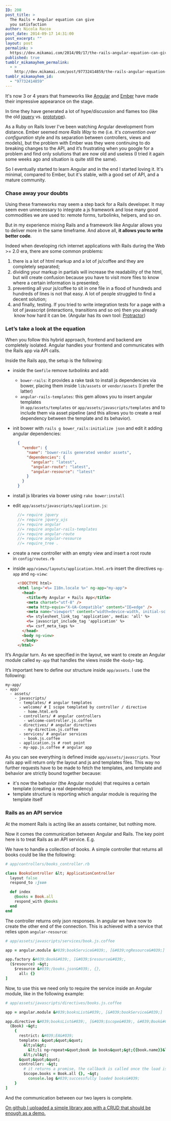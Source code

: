 ```yaml
---
ID: 208
post_title: >
  The Rails + Angular equation can give
  you satisfaction
author: Nicola Racco
post_date: 2014-09-17 14:31:00
post_excerpt: ""
layout: post
permalink: >
  https://dev.mikamai.com/2014/09/17/the-rails-angular-equation-can-give-you/
published: true
tumblr_mikamayhem_permalink:
  - >
    http://dev.mikamai.com/post/97732414859/the-rails-angular-equation-can-give-you
tumblr_mikamayhem_id:
  - "97732414859"
---
```

It's now 3 or 4 years that frameworks like [Angular](http://angularjs.org) and [Ember](http://emberjs.com) have made their impressive appearance on the stage.

In time they have generated a lot of hype/discussion and flames too (like the old [jquery](http://www.jquery.com) vs. [prototype](http://prototypejs.org)).
<!--more-->

As a Ruby on Rails lover I've been watching Angular development from distance. Ember seemed more _Rails Way_ to me (i.e. it's _convention over configuration_ style and its separation between controllers, views and models), but the problem with Ember was they were continuing to do breaking changes to the API, and it’s frustrating when you google for a problem and find only solutions that are now old and useless (I tried it again some weeks ago and situation is quite still the same).

So I eventually started to learn Angular and in the end I started loving it. It's minimal, compared to Ember, but it's stable, with a good set of API, and a mature community.

### Chase away your doubts

Using these frameworks may seem a step back for a Rails developer. It may seem even unnecessary to integrate a js framework and lose many good commodities we are used to: remote forms, turbolinks, helpers, and so on.

But in my experience mixing Rails and a framework like Angular allows you to deliver more in the same timeframe. And above all, **it allows you to write better code**.

Indeed when developing rich internet applications with Rails during the Web >= 2.0 era, there are some common problems:

1. there is a lot of html markup and a lot of js/coffee and they are completely separated;
2. dividing your markup in partials will increase the readability of the html, but will create confusion because you have to visit more files to know where a certain information is presented;
3. preventing all your js/coffee to sit in one file in a flood of hundreds and hundreds of lines is not that easy. A lot of people struggled to find a decent solution;
4. and finally, testing. If you tried to write integration tests for a page with a lot of javascript (interactions, transitions and so on) then you already  know how hard it can be. (Angular has its own tool: [Protractor](https://docs.angularjs.org/guide/e2e-testing))

### Let’s take a look at the equation

When you follow this hybrid approach, frontend and backend are completely isolated. Angular handles your frontend and communicates with the Rails app via API calls.

Inside the Rails app, the setup is the following:

- inside the `Gemfile` remove _turbolinks_ and add:
  - `bower-rails`: it provides a rake task to install js dependencies via bower, placing them inside `lib/assets` or `vendor/assets` (I prefer the latter)
  - `angular-rails-templates`: this gem allows you to insert angular templates in `app/assets/templates` or `app/assets/javascripts/templates` and to include them via asset pipeline (and this allows you to create a real dependency between the template and its behavior).
- init bower with `rails g bower_rails:initialize json` and edit it adding angular dependencies:

  ~~~json
    {
      "vendor": {
        "name": "bower-rails generated vendor assets",
        "dependencies": {
          "angular": "latest",
          "angular-route": "latest",
          "angular-resource": "latest"
        }
      }
    }
  ~~~

- install js libraries via bower using `rake bower:install`
- edit `app/assets/javascripts/application.js`:

  ~~~javascript
    //= require jquery
    //= require jquery_ujs
    //= require angular
    //= require angular-rails-templates
    //= require angular-route
    //= require angular-resource
    //= require_tree .
  ~~~

- create a new controller with an empty view and insert a root route in `config/routes.rb`
- inside `app/views/layouts/application.html.erb` insert the directives `ng-app` and `ng-view`:

  ~~~html
    <!DOCTYPE html>
    <html lang="<%= I18n.locale %>" ng-app="my-app">
      <head>
        <title>My Angular + Rails App</title>
        <meta charset="utf-8" />
        <meta http-equiv="X-UA-Compatible" content="IE=edge" />
        <meta name="viewport" content="width=device-width, initial-scale=1" />
        <%= stylesheet_link_tag 'application', media: 'all' %>
        <%= javascript_include_tag 'application' %>
        <%= csrf_meta_tags %>
      </head>
      <body ng-view>
      </body>
    </html>
  ~~~

It’s Angular turn. As we specified in the layout, we want to create an Angular module called `my-app` that handles the views inside the `<body>` tag.

It’s important here to define our structure inside `app/assets`. I use the following:

```text
my-app/
- app/
  - assets/
    - javascripts/
      - templates/ # angular templates
      - welcome/ # I scope templated by controller / directive
        - home.html.erb
      - controllers/ # angular controllers
        - welcome-controller.js.coffee
      - directives/ # angular directives
        - my-directive.js.coffee
      - services/ # angular services
        - book.js.coffee
      - application.js # root point
      - my-app.js.coffee # angular app
```

As you can see everything is defined inside `app/assets/javascripts`. Your rails app will return only the layout and js and templates files. This way no further requests have to be made to fetch the templates, and template and behavior are strictly bound together because:

- it's now the behavior (the Angular module) that requires a certain template (creating a real dependency)
- template structure is reporting which angular module is requiring the template itself

### Rails as an API service

At the moment Rails is acting like an assets container, but nothing more.

Now it comes the communication between Angular and Rails. The key point here is to treat Rails as an API service. E.g.

We have to handle a collection of books. A simple controller that returns all books could be like the following:

```ruby
# app/controllers/books_controller.rb

class BooksController &lt; ApplicationController
  layout false
  respond_to :json

  def index
    @books = Book.all
    respond_with @books
  end
end
```

The controller returns only json responses. In angular we have now to create the other end of the connection. This is achieved with a service that relies upon `angular-resource`:

```coffee
# app/assets/javascripts/services/book.js.coffee

app = angular.module &#039;bookService&#039;, [&#039;ngResource&#039;]

app.factory &#039;Book&#039;, [&#039;$resource&#039;,
  ($resource) -&gt;
    $resource &#039;/books.json&#039;, {},
      all: {}
]
```

Now, to use this we need only to require the service inside an Angular module, like in the following example:

```coffee
# app/assets/javascripts/directives/books.js.coffee

app = angular.module &#039;booksList&#039;, [&#039;bookService&#039;]

app.directive &#039;booksList&#039;, [&#039;$scope&#039;, &#039;Book&#039;, 
  (Book) -&gt;
    {
      restrict: &#039;EA&#039;
      template: &quot;&quot;&quot;
        &lt;ul&gt;
          &lt;li ng-repeat=&quot;book in books&quot;&gt;{{book.name}}&lt;/li&gt;
        &lt;/ul&gt;
      &quot;&quot;&quot;
      controller: -&gt;
        # it returns a promise, the callback is called once the load is completed
        $scope.books = Book.all {}, -&gt;
          console.log &#039;successfully loaded books&#039;
    }
]
```

And the communication between our two layers is complete.

[On github I uploaded a simple library app with a CRUD that should be enough as a demo.](https://github.com/mikamai/angular-rails-example)